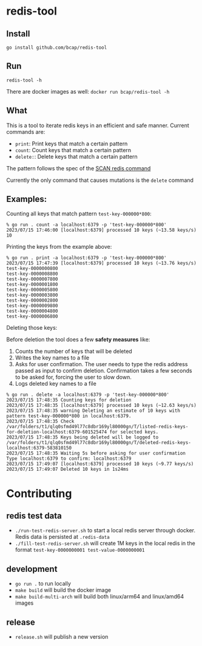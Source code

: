 # redis-tool

## Install

`go install github.com/bcap/redis-tool` 

## Run

`redis-tool -h` 

There are docker images as well: `docker run bcap/redis-tool -h`

## What

This is a tool to iterate redis keys in an efficient and safe manner. Current commands are:

* `print`: Print keys that match a certain pattern
* `count`: Count keys that match a certain pattern
* `delete:`: Delete keys that match a certain pattern

The pattern follows the spec of the [SCAN redis command](https://redis.io/commands/scan/)

Currently the only command that causes mutations is the `delete` command

## Examples:

Counting all keys that match pattern `test-key-000000*800`:

```
% go run . count -a localhost:6379 -p 'test-key-000000*800'
2023/07/15 17:46:00 [localhost:6379] processed 10 keys (~13.58 keys/s)
10
```

Printing the keys from the example above:

```
% go run . print -a localhost:6379 -p 'test-key-000000*800'
2023/07/15 17:47:39 [localhost:6379] processed 10 keys (~13.76 keys/s)
test-key-0000000800
test-key-0000008800
test-key-0000007800
test-key-0000001800
test-key-0000005800
test-key-0000003800
test-key-0000002800
test-key-0000009800
test-key-0000004800
test-key-0000006800
```

Deleting those keys:

Before deletion the tool does a few **safety measures** like:
1. Counts the number of keys that will be deleted
2. Writes the key names to a file
3. Asks for user confirmation. The user needs to type the redis address passed as input to confirm deletion. Confirmation takes a few seconds to be asked for, forcing the user to slow down.
4. Logs deleted key names to a file

```
% go run . delete -a localhost:6379 -p 'test-key-000000*800'
2023/07/15 17:48:35 Counting keys for deletion
2023/07/15 17:48:35 [localhost:6379] processed 10 keys (~12.63 keys/s)
2023/07/15 17:48:35 warning Deleting an estimate of 10 keys with pattern test-key-000000*800 in localhost:6379.
2023/07/15 17:48:35 Check /var/folders/t1/qlq0sfmd49l77c8dbr169yl80000gn/T/listed-redis-keys-for-deletion-localhost:6379-601525474 for selected keys.
2023/07/15 17:48:35 Keys being deleted will be logged to /var/folders/t1/qlq0sfmd49l77c8dbr169yl80000gn/T/deleted-redis-keys-localhost:6379-583810150
2023/07/15 17:48:35 Waiting 5s before asking for user confirmation
Type localhost:6379 to confirm: localhost:6379
2023/07/15 17:49:07 [localhost:6379] processed 10 keys (~9.77 keys/s)
2023/07/15 17:49:07 Deleted 10 keys in 1s24ms
```

# Contributing

## redis test data
- `./run-test-redis-server.sh` to start a local redis server through docker. Redis data is persisted at `.redis-data`
- `./fill-test-redis-server.sh` will create 1M keys in the local redis in the format `test-key-0000000001 test-value-0000000001`

## development
- `go run .` to run locally
- `make build` will build the docker image
- `make build-multi-arch` will build both linux/arm64 and linux/amd64 images

## release
- `release.sh` will publish a new version

